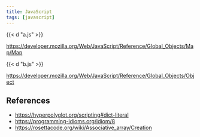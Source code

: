 ```yaml
---
title: JavaScript
tags: [javascript]
---
```


{{< d "a.js" >}}

<https://developer.mozilla.org/Web/JavaScript/Reference/Global_Objects/Map/Map>

{{< d "b.js" >}}

<https://developer.mozilla.org/Web/JavaScript/Reference/Global_Objects/Object>

## References

- <https://hyperpolyglot.org/scripting#dict-literal>
- <https://programming-idioms.org/idiom/8>
- <https://rosettacode.org/wiki/Associative_array/Creation>
